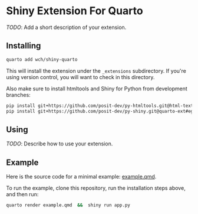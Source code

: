 # Shiny Extension For Quarto

_TODO_: Add a short description of your extension.

## Installing

```bash
quarto add wch/shiny-quarto
```

This will install the extension under the `_extensions` subdirectory.
If you're using version control, you will want to check in this directory.

Also make sure to install htmltools and Shiny for Python from development branches:

```bash
pip install git+https://github.com/posit-dev/py-htmltools.git@html-text-doc#egg=htmltools
pip install git+https://github.com/posit-dev/py-shiny.git@quarto-ext#egg=shiny
```

## Using

_TODO_: Describe how to use your extension.

## Example

Here is the source code for a minimal example: [example.qmd](example.qmd).

To run the example, clone this repository, run the installation steps above, and then run:

```bash
quarto render example.qmd  &&  shiny run app.py
```